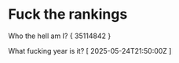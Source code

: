 # Fuck the rankings

Who the hell am I?
{ 35114842 }

What fucking year is it?
[ 2025-05-24T21:50:00Z ]

